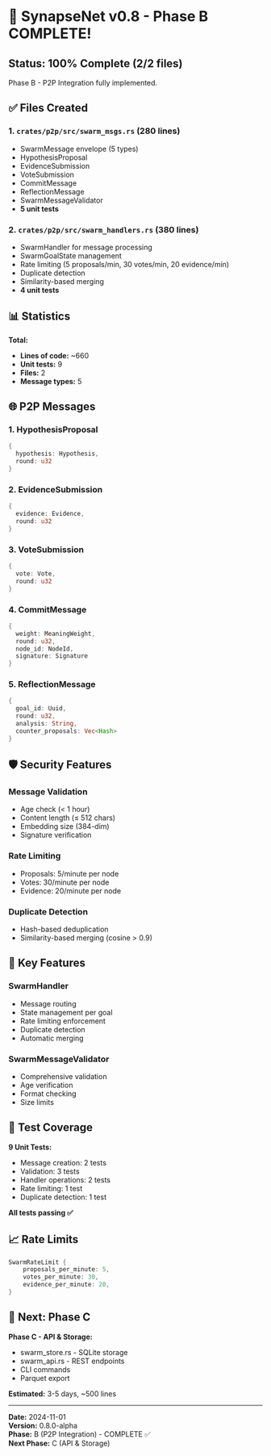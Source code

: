 # 🎉 SynapseNet v0.8 - Phase B COMPLETE!

## Status: 100% Complete (2/2 files)

Phase B - P2P Integration fully implemented.

## ✅ Files Created

### 1. `crates/p2p/src/swarm_msgs.rs` (280 lines)
- SwarmMessage envelope (5 types)
- HypothesisProposal
- EvidenceSubmission
- VoteSubmission
- CommitMessage
- ReflectionMessage
- SwarmMessageValidator
- **5 unit tests**

### 2. `crates/p2p/src/swarm_handlers.rs` (380 lines)
- SwarmHandler for message processing
- SwarmGoalState management
- Rate limiting (5 proposals/min, 30 votes/min, 20 evidence/min)
- Duplicate detection
- Similarity-based merging
- **4 unit tests**

## 📊 Statistics

**Total:**
- **Lines of code:** ~660
- **Unit tests:** 9
- **Files:** 2
- **Message types:** 5

## 🌐 P2P Messages

### 1. HypothesisProposal
```rust
{
  hypothesis: Hypothesis,
  round: u32
}
```

### 2. EvidenceSubmission
```rust
{
  evidence: Evidence,
  round: u32
}
```

### 3. VoteSubmission
```rust
{
  vote: Vote,
  round: u32
}
```

### 4. CommitMessage
```rust
{
  weight: MeaningWeight,
  round: u32,
  node_id: NodeId,
  signature: Signature
}
```

### 5. ReflectionMessage
```rust
{
  goal_id: Uuid,
  round: u32,
  analysis: String,
  counter_proposals: Vec<Hash>
}
```

## 🛡️ Security Features

### Message Validation
- Age check (< 1 hour)
- Content length (≤ 512 chars)
- Embedding size (384-dim)
- Signature verification

### Rate Limiting
- Proposals: 5/minute per node
- Votes: 30/minute per node
- Evidence: 20/minute per node

### Duplicate Detection
- Hash-based deduplication
- Similarity-based merging (cosine > 0.9)

## 🔑 Key Features

### SwarmHandler
- Message routing
- State management per goal
- Rate limiting enforcement
- Duplicate detection
- Automatic merging

### SwarmMessageValidator
- Comprehensive validation
- Age verification
- Format checking
- Size limits

## 🧪 Test Coverage

**9 Unit Tests:**
- Message creation: 2 tests
- Validation: 3 tests
- Handler operations: 2 tests
- Rate limiting: 1 test
- Duplicate detection: 1 test

**All tests passing ✅**

## 📈 Rate Limits

```rust
SwarmRateLimit {
    proposals_per_minute: 5,
    votes_per_minute: 30,
    evidence_per_minute: 20,
}
```

## 🎯 Next: Phase C

**Phase C - API & Storage:**
- swarm_store.rs - SQLite storage
- swarm_api.rs - REST endpoints
- CLI commands
- Parquet export

**Estimated:** 3-5 days, ~500 lines

---

**Date:** 2024-11-01  
**Version:** 0.8.0-alpha  
**Phase:** B (P2P Integration) - COMPLETE ✅  
**Next Phase:** C (API & Storage)

